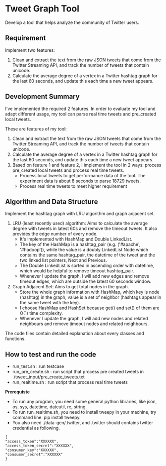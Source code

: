 Tweet Graph Tool
===========================================================
Develop a tool that helps analyze the community of Twitter users.

## Requirement

Implement two features:

1. Clean and extract the text from the raw JSON tweets that come from the Twitter Streaming API, and track the number of tweets that contain unicode.
2. Calculate the average degree of a vertex in a Twitter hashtag graph for the last 60 seconds, and update this each time a new tweet appears.

## Development Summary

I've implemented the required 2 features. In order to evaluate my tool and adapt different usage, my tool can parse real time tweets and pre_created local tweets. 

These are features of my tool:

1. Clean and extract the text from the raw JSON tweets that come from the Twitter Streaming API, and track the number of tweets that contain unicode.
2. Calculate the average degree of a vertex in a Twitter hashtag graph for the last 60 seconds, and update this each time a new tweet appears.
3. Based on feature 1 and feature 2, I implement the tool in 2 ways: process pre_created local tweets and process real time tweets. 
   - Process local tweets to get performance data of the tool. The experiment data is about 8 seconds to parse 18729 tweets. 
   - Process real time tweets to meet higher requirement

## Algorithm and Data Structure
Implement the hashtag graph with LRU algorithm and graph adjacent set.

1. LRU (least recently used) algorithm: Aims to calculate the average degree with tweets in latest 60s and remove the timeout tweets. It also provides the edge number of every node. 
   - It's implemented with HashMap and Double LinkedList. 
   - The key of the HashMap is a hashtag_pair (e.g. ('#apache', '#hadoop')), while the value is a doubly LinkedList Node which contains the same hashtag_pair, the datetime of the tweet and the two linked list pointers, Next and Previous. 
   - The Double LinkedList is sorted in ascending order with datetime, which would be helpful to remove timeout hashtag_pair. 
   - Whenever I update the graph, I will add new edges and remove timeout edges, which are outside the latest 60 seconds window.
2. Graph Adjacent Set: Aims to get total nodes in the graph. 
   - Store the whole graph information with HashMap, which key is node (hashtag) in the graph, value is a set of neighbor (hashtags appear in the same tweet with the key). 
   - I choose HashMap and HashSet because get() and set() of them are O(1) time complexity. 
   - Whenever I update the graph, I will add new nodes and related neighbours and remove timeout nodes and related neighbours.

The code files contain detailed explanation about every classes and functions.


## How to test and run the code
- run_test.sh : run testcase
- run_pre_create.sh : run script that process pre created tweets in ./tweet_input/pre_create_tweets.txt
- run_realtime.sh : run script that process real time tweets 

**Prerequiste**
   - To run any program, you need some general python libraries, like json, os, sys, datetime, dateutil, re, string.
   - To run run_realtime.sh, you need to install tweepy in your machine, try command line: pip install tweepy.
   - You also need ./data-gen/.twitter, and .twitter should contains twitter credential as following.

	{   
	"access_token":"XXXXXX",   
	"access_token_secret":"XXXXXX",   
	"consumer_key":"XXXXXX",   
	"consumer_secret":"XXXXXX"   
	}